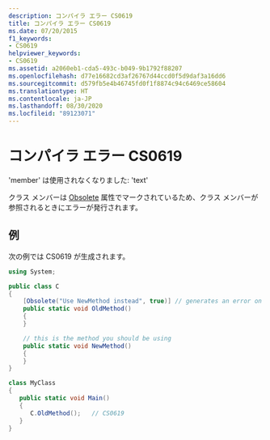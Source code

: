 ```yaml
---
description: コンパイラ エラー CS0619
title: コンパイラ エラー CS0619
ms.date: 07/20/2015
f1_keywords:
- CS0619
helpviewer_keywords:
- CS0619
ms.assetid: a2060eb1-cda5-493c-b049-9b1792f88207
ms.openlocfilehash: d77e16682cd3af26767d44ccd0f5d9daf3a16dd6
ms.sourcegitcommit: d579fb5e4b46745fd0f1f8874c94c6469ce58604
ms.translationtype: HT
ms.contentlocale: ja-JP
ms.lasthandoff: 08/30/2020
ms.locfileid: "89123071"
---
```

# <a name="compiler-error-cs0619"></a>コンパイラ エラー CS0619

'member' は使用されなくなりました: 'text'

クラス メンバーは [Obsolete](../language-reference/attributes/general.md#obsolete-attribute) 属性でマークされているため、クラス メンバーが参照されるときにエラーが発行されます。

## <a name="example"></a>例

次の例では CS0619 が生成されます。  
  
```csharp
using System;

public class C
{
    [Obsolete("Use NewMethod instead", true)] // generates an error on use
    public static void OldMethod()
    {
    }

    // this is the method you should be using
    public static void NewMethod()
    {
    }  
}

class MyClass
{
   public static void Main()
   {
      C.OldMethod();   // CS0619
   }
}
```
